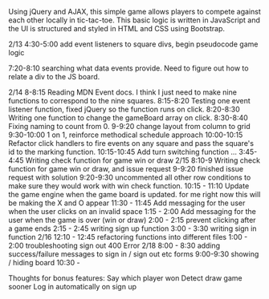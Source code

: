 Using jQuery and AJAX, this simple game allows players to compete against each other locally in tic-tac-toe.
This basic logic is written in JavaScript and the UI is structured and styled in HTML and CSS using Bootstrap.

2/13 4:30-5:00 add event listeners to square divs, begin pseudocode game logic

7:20-8:10 searching what data events provide. Need to figure out how to relate a
  div to the JS board.

2/14 8-8:15 Reading MDN Event docs. I think I just need to make nine functions to
  correspond to the nine squares.
8:15-8:20  Testing one event listener function, fixed jQuery so the function runs
  on click.
8:20-8:30 Writing one function to change the gameBoard array on click.
8:30-8:40 Fixing naming to count from 0.
9-9:20 change layout from column to grid
9:30-10:00 1 on 1, reinforce methodical schedule approach
10:00-10:15 Refactor click handlers to fire events on any square and pass the
  square's id to the marking function.
10:15-10:45 Add turn switching function
...
3:45-4:45 Writing check function for game win or draw
2/15 8:10-9 Writing check function for game win or draw, and issue request
9-9:20 finished issue request with solution
9:20-9:30 uncommented all other row conditions to make sure they would work with win check function.
10:15 - 11:10 Update the game engine when the game board is updated. for me right now this will be making the X and O appear
11:30 - 11:45 Add messaging for the user when the user clicks on an invalid space
1:15 - 2:00 Add messaging for the user when the game is over (win or draw)
2:00 - 2:15 prevent clicking after a game ends
2:15 - 2:45 writing sign up function
3:00 - 3:30 writing sign in function
2/16 12:10 - 12:45 refactoring functions into different files
1:00 - 2:00 troubleshooting sign out 400 Error
2/18 8:00 - 8:30 adding success/failure messages to sign in / sign out etc forms
9:00-9:30 showing / hiding board
10:30 - 

Thoughts for bonus features:
Say which player won
Detect draw game sooner
Log in automatically on sign up
